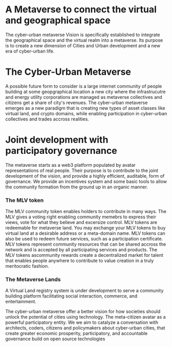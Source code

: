 # A Metaverse to connect the virtual and geographical space
The cyber-urban metaverse Vision is specifically established to integrate the geographical space and the virtual realm into a metaverse. Its purpose is to create a new dimension of Cities and Urban development and a new era of cyber-urban life.

# The Cyber-Urban Metaverse
A possible future form to consider is a large internet community of people building at some geopgraphical location a new city where the infrastrucutre and energy utility corporations are managed as metaverse collectives and citizens get a share of city's revenues.
The cyber-urban metaverse emerges as a new paradigm that is creating new types of asset classes like virtual land, and crypto domains, while enabling participation in cyber-urban collectives and trades accross realities.

# Joint development with participatory governance
The metaverse starts as a web3 platform populated by avatar representations of real people. Their purpose is to contribute to the joint development of the vision, and provide a highly efficient, auditable, form of governance. We provide an incentives system and some basic tools to allow the community formation from the ground up in an organic manner.
### The MLV token
The MLV community token enables holders to contribute in many ways. 
The MLV gives a voting right enabling community memebrs to express their views, vote for what they believe and excersize control. 
MLV tokens are redeemable for metaverse land. You may exchange your MLV tokens to buy virtual land at a desirable address or a meta-domain name. MLV tokens can also be used to redeem future services, such as a participation certificate.
MLV tokens represent community resources that can be shared accross the network and is accepted by all participating services and products.
The MLV tokens ascommunity rewards create a decentralized market for talent that enables people anywhere to contribute to value creation in a truly meritocratic fashion.

### The Metaverse Lands 
A Virtual Land registry system is under development to serve a community building platform facilitating social interaction, commerce, and entertainment.

The cyber-urban metaverse offer a better vision for how societies should unlock the potential of cities using technology. The meta-citizen avatar as a powerful participatory entity. We we aim to catalyze a conversation with architects, coders, citizens and policymakers about cyber-urban cities, that create greater economic prosperity, participatory, and accountable governance build on open source technologies

